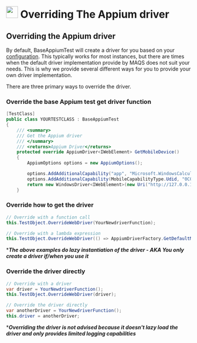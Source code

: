 # <img src="resources/maqslogo.ico" height="32" width="32"> Overriding The Appium driver

## Overriding the Appium driver 
By default, BaseAppiumTest will create a driver for you based on your [configuration](MAQS_5/Appium/AppiumConfig.md). This typically works for most instances, but there are times when the default driver implementation provide by MAQS does not suit your needs. This is why we provide several different ways for you to provide your own driver implementation.

There are three primary ways to override the driver.

### Override the base Appium test get driver function
```csharp
[TestClass]
public class YOURTESTCLASS : BaseAppiumTest
{
    /// <summary>
    /// Get the Appium driver
    /// </summary>
    /// <returns>Appium Driver</returns>
    protected override AppiumDriver<IWebElement> GetMobileDevice()
    {
        AppiumOptions options = new AppiumOptions();

        options.AddAdditionalCapability("app", "Microsoft.WindowsCalculator_8wekyb3d8bbwe!App");
        options.AddAdditionalCapability(MobileCapabilityType.Udid, "0C0E26E7-966B-4C89-A765-32C5C997A456");
        return new WindowsDriver<IWebElement>(new Uri("http://127.0.0.1:4723"), options);
    }
```
### Override how to get the driver
```csharp
// Override with a function call
this.TestObject.OverrideWebDriver(YourNewdriverFunction);

// Override with a lambda expression
this.TestObject.OverrideWebDriver(() => AppiumDriverFactory.GetDefaultMobileDriver());
```
*_**The above examples do lazy instantiation of the driver - AKA You only create a driver if/when you use it**_  

### Override the driver directly
```csharp
// Override with a driver
var driver = YourNewdriverFunction();
this.TestObject.OverrideWebDriver(driver);

// Override the driver directly 
var anotherDriver = YourNewdriverFunction();
this.driver = anotherDriver;
```
*_**Overriding the driver is not advised because it doesn't lazy load the driver and only provides limited logging capabilities**_  
